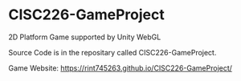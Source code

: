 # CISC226-GameProject
2D Platform Game supported by Unity WebGL

Source Code is in the repositary called CISC226-GameProject.

Game Website: https://rint745263.github.io/CISC226-GameProject/
